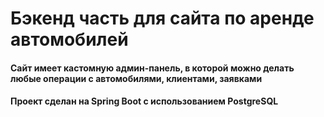<h1>Бэкенд часть для сайта по аренде автомобилей</h1>
<h4>Сайт имеет кастомную админ-панель, в которой можно делать любые операции с автомобилями, клиентами, заявками</h4>
<h4>Проект сделан на Spring Boot с использованием PostgreSQL</h4>


